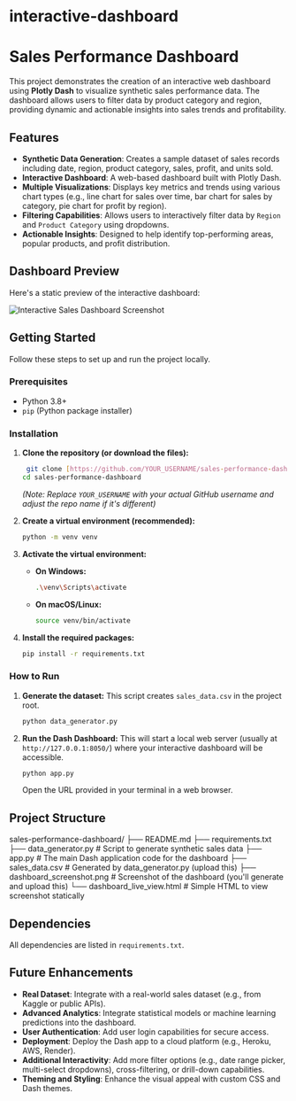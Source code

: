 # interactive-dashboard

# Sales Performance Dashboard

This project demonstrates the creation of an interactive web dashboard using **Plotly Dash** to visualize synthetic sales performance data. The dashboard allows users to filter data by product category and region, providing dynamic and actionable insights into sales trends and profitability.

## Features

* **Synthetic Data Generation**: Creates a sample dataset of sales records including date, region, product category, sales, profit, and units sold.
* **Interactive Dashboard**: A web-based dashboard built with Plotly Dash.
* **Multiple Visualizations**: Displays key metrics and trends using various chart types (e.g., line chart for sales over time, bar chart for sales by category, pie chart for profit by region).
* **Filtering Capabilities**: Allows users to interactively filter data by `Region` and `Product Category` using dropdowns.
* **Actionable Insights**: Designed to help identify top-performing areas, popular products, and profit distribution.

## Dashboard Preview

Here's a static preview of the interactive dashboard:

![Interactive Sales Dashboard Screenshot](dashboard_screenshot.png)

## Getting Started

Follow these steps to set up and run the project locally.

### Prerequisites

* Python 3.8+
* `pip` (Python package installer)

### Installation

1.  **Clone the repository (or download the files):**
    ```bash
     git clone [https://github.com/YOUR_USERNAME/sales-performance-dashboard.git](https://github.com/YOUR_USERNAME/sales-performance-dashboard.git)
    cd sales-performance-dashboard
    ```
    *(Note: Replace `YOUR_USERNAME` with your actual GitHub username and adjust the repo name if it's different)*

2.  **Create a virtual environment (recommended):**
    ```bash
    python -m venv venv
    ```

3.  **Activate the virtual environment:**
    * **On Windows:**
        ```bash
        .\venv\Scripts\activate
        ```
    * **On macOS/Linux:**
        ```bash
        source venv/bin/activate
        ```

4.  **Install the required packages:**
    ```bash
    pip install -r requirements.txt
    ```

### How to Run

1.  **Generate the dataset:**
    This script creates `sales_data.csv` in the project root.
    ```bash
    python data_generator.py
    ```

2.  **Run the Dash Dashboard:**
    This will start a local web server (usually at `http://127.0.0.1:8050/`) where your interactive dashboard will be accessible.
    ```bash
    python app.py
    ```
    Open the URL provided in your terminal in a web browser.

## Project Structure

sales-performance-dashboard/
├── README.md
├── requirements.txt
├── data_generator.py        # Script to generate synthetic sales data
├── app.py                   # The main Dash application code for the dashboard
├── sales_data.csv           # Generated by data_generator.py (upload this)
├── dashboard_screenshot.png # Screenshot of the dashboard (you'll generate and upload this)
└── dashboard_live_view.html # Simple HTML to view screenshot statically

## Dependencies

All dependencies are listed in `requirements.txt`.

## Future Enhancements

* **Real Dataset**: Integrate with a real-world sales dataset (e.g., from Kaggle or public APIs).
* **Advanced Analytics**: Integrate statistical models or machine learning predictions into the dashboard.
* **User Authentication**: Add user login capabilities for secure access.
* **Deployment**: Deploy the Dash app to a cloud platform (e.g., Heroku, AWS, Render).
* **Additional Interactivity**: Add more filter options (e.g., date range picker, multi-select dropdowns), cross-filtering, or drill-down capabilities.
* **Theming and Styling**: Enhance the visual appeal with custom CSS and Dash themes.
